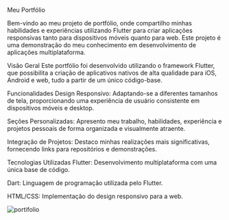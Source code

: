 Meu Portfólio

Bem-vindo ao meu projeto de portfólio, onde compartilho minhas habilidades e experiências utilizando Flutter para criar aplicações responsivas tanto para dispositivos móveis quanto para web. Este projeto é uma demonstração do meu conhecimento em desenvolvimento de aplicações multiplataforma.

Visão Geral
Este portfólio foi desenvolvido utilizando o framework Flutter, que possibilita a criação de aplicativos nativos de alta qualidade para iOS, Android e web, tudo a partir de um único código-base.

Funcionalidades
Design Responsivo: Adaptando-se a diferentes tamanhos de tela, proporcionando uma experiência de usuário consistente em dispositivos móveis e desktop.

Seções Personalizadas: Apresento meu trabalho, habilidades, experiência e projetos pessoais de forma organizada e visualmente atraente.

Integração de Projetos: Destaco minhas realizações mais significativas, fornecendo links para repositórios e demonstrações.

Tecnologias Utilizadas
Flutter: Desenvolvimento multiplataforma com uma única base de código.

Dart: Linguagem de programação utilizada pelo Flutter.

HTML/CSS: Implementação do design responsivo para a web.

<img>![portifolio](https://github.com/rafaeltutu/Meu-Portifolio/assets/62215859/1458e498-d3fa-4b8c-8440-8c3baad03a97)<img>


